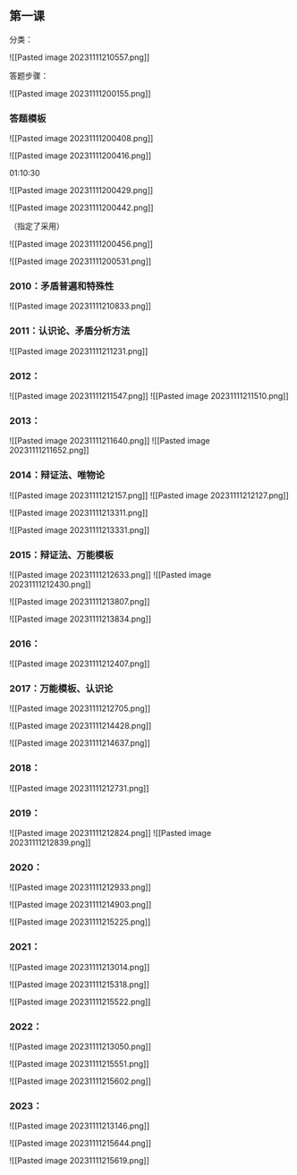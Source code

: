 
## 第一课

分类：

![[Pasted image 20231111210557.png]]

答题步骤：

![[Pasted image 20231111200155.png]]

### 答题模板

![[Pasted image 20231111200408.png]]

![[Pasted image 20231111200416.png]]

01:10:30

![[Pasted image 20231111200429.png]]

![[Pasted image 20231111200442.png]]

（指定了采用）

![[Pasted image 20231111200456.png]]

![[Pasted image 20231111200531.png]]

### 2010：矛盾普遍和特殊性

![[Pasted image 20231111210833.png]]

### 2011：认识论、矛盾分析方法

![[Pasted image 20231111211231.png]]

### 2012：

![[Pasted image 20231111211547.png]]
![[Pasted image 20231111211510.png]]

### 2013：

![[Pasted image 20231111211640.png]]
![[Pasted image 20231111211652.png]]

### 2014：辩证法、唯物论

![[Pasted image 20231111212157.png]]
![[Pasted image 20231111212127.png]]

![[Pasted image 20231111213311.png]]

![[Pasted image 20231111213331.png]]

### 2015：辩证法、万能模板

![[Pasted image 20231111212633.png]]
![[Pasted image 20231111212430.png]]

![[Pasted image 20231111213807.png]]

![[Pasted image 20231111213834.png]]

### 2016：

![[Pasted image 20231111212407.png]]

### 2017：万能模板、认识论

![[Pasted image 20231111212705.png]]

![[Pasted image 20231111214428.png]]

![[Pasted image 20231111214637.png]]

### 2018：

![[Pasted image 20231111212731.png]]

### 2019：

![[Pasted image 20231111212824.png]]
![[Pasted image 20231111212839.png]]

### 2020：

![[Pasted image 20231111212933.png]]

![[Pasted image 20231111214903.png]]

![[Pasted image 20231111215225.png]]

### 2021：

![[Pasted image 20231111213014.png]]

![[Pasted image 20231111215318.png]]

![[Pasted image 20231111215522.png]]

### 2022：

![[Pasted image 20231111213050.png]]

![[Pasted image 20231111215551.png]]

![[Pasted image 20231111215602.png]]

### 2023：

![[Pasted image 20231111213146.png]]

![[Pasted image 20231111215644.png]]

![[Pasted image 20231111215619.png]]